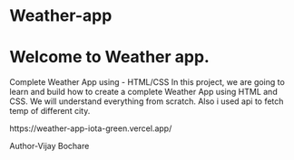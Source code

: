 # Weather-app
<h1> Welcome to Weather app.</h1>
<p> Complete Weather App using - HTML/CSS In this project, we are going to learn and build how to create a complete Weather App using HTML and CSS. We will understand everything from scratch. Also i used api to fetch temp of different city.</p> 

<p>https://weather-app-iota-green.vercel.app/ </p>

<p>Author-Vijay Bochare </p>

